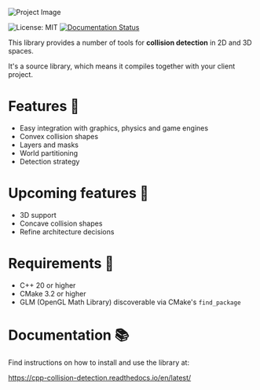 ![Project Image](https://res.cloudinary.com/drfztvfdh/image/upload/v1706348147/Github/Collision_detection_hmgqnl.jpg)

![License: MIT](https://img.shields.io/badge/License-MIT-yellow.svg)
[![Documentation Status](https://readthedocs.org/projects/cpp-collision-detection/badge/?version=latest)](https://cpp-collision-detection.readthedocs.io/en/latest/?badge=latest)

This library provides a number of tools for **collision detection** in 2D and 3D spaces.

It's a source library, which means it compiles together with your client project.

# Features 🌿
- Easy integration with graphics, physics and game engines
- Convex collision shapes
- Layers and masks
- World partitioning
- Detection strategy

# Upcoming features 📆
- 3D support
- Concave collision shapes
- Refine architecture decisions

# Requirements 🚦
- C++ 20 or higher
- CMake 3.2 or higher
- GLM (OpenGL Math Library) discoverable via CMake's ``find_package``

# Documentation 📚
Find instructions on how to install and use the library at:

https://cpp-collision-detection.readthedocs.io/en/latest/
